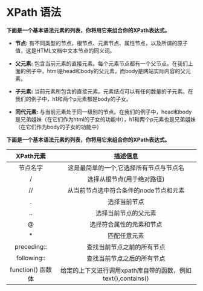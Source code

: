
# XPath 语法



**下面是一个基本语法元素的列表，你将用它来组合你的XPath表达式。**

- **节点:**  有不同类型的节点，根节点、元素节点、属性节点，以及所谓的原子值，这是HTML文档中文本节点的同义词。

- **父元素:** 包含当前元素的直接元素。每个元素节点都有一个父节点。在我们上面的例子中，html是head和body的父元素，而body是网站实际内容的父元素。

- **子元素:** 当前元素所包含的直接元素。元素结点可以有任何数量的子元素。在我们的例子中，h1和两个p元素都是body的子女。

- **同代元素:** 与当前元素处于同一级别的节点。在我们的例子中，head和body是兄弟姐妹（在它们作为html的子女的功能中），h1和两个p元素也是兄弟姐妹（在它们作为body的子女的功能中）


**下面是一个基本语法元素的列表，你将用它来组合你的XPath表达式。**


|    XPath元素     |                   描述信息                    |
|:--------------:|:-----------------------------------------:|
|      节点名字      |           这是最简单的一个,它选择所有节点与节点名            |
|       /        |              选择从根节点(用于绝对路径)               |
|       //       |           从当前节点选中符合条件的node节点和元素           |
|       .        |                  选择当前节点                   |
|       ..       |                选择当前节点的父元素                 |
|       @        |               选择符合属性的元素和节点                |
|       *        |                  匹配任意元素                   |
|  preceding::   |               查找当前节点之前的所有节点               |
|  following::   |               查找当前节点之后的所有节点               |
| function() 函数体 | 给定的上下文进行调用xpath库自带的函数，例如text(),contains() |



